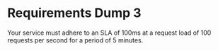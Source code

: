 Requirements Dump 3
===

Your service must adhere to an SLA of 100ms at a request load of 100 requests per second for a period of 5 minutes.
